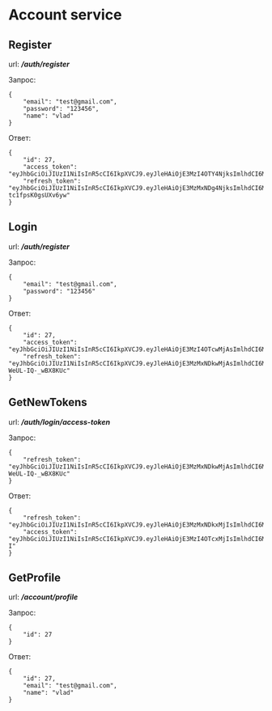 # Account service

## **Register**

url: ***/auth/register***

Запрос:

```
{
	"email": "test@gmail.com", 
	"password": "123456",
	"name": "vlad"
}
```

Ответ:
```
{
	"id": 27,
	"access_token": "eyJhbGciOiJIUzI1NiIsInR5cCI6IkpXVCJ9.eyJleHAiOjE3MzI4OTY4NjksImlhdCI6MTczMjg4OTY2OSwiSWQiOjI3fQ.PNg0DFegSIieqNsbmVJsZ7HFCWWxwxVOxOH8OJW7l0U",
	"refresh_token": "eyJhbGciOiJIUzI1NiIsInR5cCI6IkpXVCJ9.eyJleHAiOjE3MzMxNDg4NjksImlhdCI6MTczMjg4OTY2OSwiSWQiOjI3fQ.vnDTERbpATXwnX9Sn3gDXFZv9f-tc1fpsK0gsUXv6yw"
}
```

## **Login**

url: ***/auth/register***


Запрос:

```
{
	"email": "test@gmail.com",
	"password": "123456"
}
```

Ответ:

```
{
	"id": 27,
	"access_token": "eyJhbGciOiJIUzI1NiIsInR5cCI6IkpXVCJ9.eyJleHAiOjE3MzI4OTcwMjAsImlhdCI6MTczMjg4OTgyMCwiSWQiOjI3fQ.rgu8DeQgir1dmY22IN0ebVDf32Y5owpywdD62doHUkM",
	"refresh_token": "eyJhbGciOiJIUzI1NiIsInR5cCI6IkpXVCJ9.eyJleHAiOjE3MzMxNDkwMjAsImlhdCI6MTczMjg4OTgyMCwiSWQiOjI3fQ.3GlZq_9cf9Ig_iKssg2XYMRfO1-WeUL-IQ-_wBX8KUc"
}
```

## **GetNewTokens**

url: ***/auth/login/access-token***

Запрос:

```
{
	"refresh_token": "eyJhbGciOiJIUzI1NiIsInR5cCI6IkpXVCJ9.eyJleHAiOjE3MzMxNDkwMjAsImlhdCI6MTczMjg4OTgyMCwiSWQiOjI3fQ.3GlZq_9cf9Ig_iKssg2XYMRfO1-WeUL-IQ-_wBX8KUc"
}
```

Ответ:

```
{
	"refresh_token": "eyJhbGciOiJIUzI1NiIsInR5cCI6IkpXVCJ9.eyJleHAiOjE3MzMxNDkxMjIsImlhdCI6MTczMjg4OTkyMiwiSWQiOjI3fQ.g65tF9SGsktNvEZMh0jNUNTcPdErVK_L8Zn0Tua68I4",
	"access_token": "eyJhbGciOiJIUzI1NiIsInR5cCI6IkpXVCJ9.eyJleHAiOjE3MzI4OTcxMjIsImlhdCI6MTczMjg4OTkyMiwiSWQiOjI3fQ.rjVF6pRuBHYgIRMpmvvhmdoUrx1yXLUwPxliqrWBx-I"
}
```

## **GetProfile**

url: ***/account/profile***

Запрос:

```
{
	"id": 27
}
```

Ответ:

```
{
	"id": 27,
	"email": "test@gmail.com",
	"name": "vlad"
}
```
